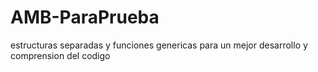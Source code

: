 # AMB-ParaPrueba
estructuras separadas y funciones genericas para un mejor desarrollo y comprension del codigo
